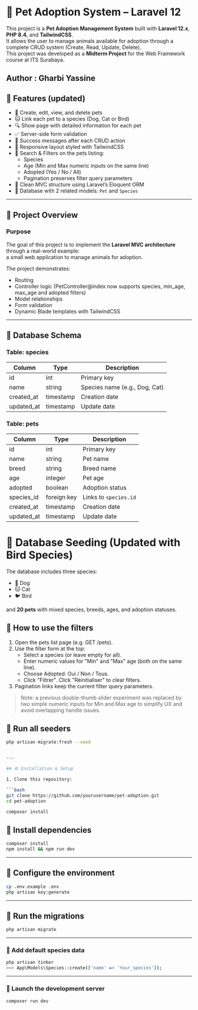 # 🐾 Pet Adoption System – Laravel 12

This project is a **Pet Adoption Management System** built with **Laravel 12.x**, **PHP 8.4**, and **TailwindCSS**.  
It allows the user to manage animals available for adoption through a complete CRUD system (Create, Read, Update, Delete).  
This project was developed as a **Midterm Project** for the Web Framework course at ITS Surabaya.

## Author : **Gharbi Yassine**

## 🚀 Features (updated)

-   🐶 Create, edit, view, and delete pets
-   🐱 Link each pet to a species (Dog, Cat or Bird)
-   🔍 Show page with detailed information for each pet
-   ✅ Server-side form validation
-   📨 Success messages after each CRUD action
-   🎨 Responsive layout styled with TailwindCSS
-   🔎 Search & Filters on the pets listing:
    -   Species
    -   Age (Min and Max numeric inputs on the same line)
    -   Adopted (Yes / No / All)
    -   Pagination preserves filter query parameters
-   🧩 Clean MVC structure using Laravel’s Eloquent ORM
-   💾 Database with 2 related models: `Pet` and `Species`

---

## 🧠 Project Overview

### Purpose

The goal of this project is to implement the **Laravel MVC architecture** through a real-world example:  
a small web application to manage animals for adoption.

The project demonstrates:

-   Routing
-   Controller logic (PetController@index now supports species, min_age, max_age and adopted filters)
-   Model relationships
-   Form validation
-   Dynamic Blade templates with TailwindCSS

---

## 🧱 Database Schema

### **Table: species**

| Column     | Type      | Description                   |
| ---------- | --------- | ----------------------------- |
| id         | int       | Primary key                   |
| name       | string    | Species name (e.g., Dog, Cat) |
| created_at | timestamp | Creation date                 |
| updated_at | timestamp | Update date                   |

### **Table: pets**

| Column     | Type        | Description           |
| ---------- | ----------- | --------------------- |
| id         | int         | Primary key           |
| name       | string      | Pet name              |
| breed      | string      | Breed name            |
| age        | integer     | Pet age               |
| adopted    | boolean     | Adoption status       |
| species_id | foreign key | Links to `species.id` |
| created_at | timestamp   | Creation date         |
| updated_at | timestamp   | Update date           |

# 🌱 Database Seeding (Updated with Bird Species)

The database includes three species:

-   🐶 Dog
-   🐱 Cat
-   🐦 Bird

and **20 pets** with mixed species, breeds, ages, and adoption statuses.

## 🔎 How to use the filters

1. Open the pets list page (e.g. GET /pets).
2. Use the filter form at the top:
    - Select a species (or leave empty for all).
    - Enter numeric values for "Min" and "Max" age (both on the same line).
    - Choose Adopted: Oui / Non / Tous.
    - Click "Filtrer". Click "Réinitialiser" to clear filters.
3. Pagination links keep the current filter query parameters.

> Note: a previous double-thumb slider experiment was replaced by two simple numeric inputs for Min and Max age to simplify UX and avoid overlapping handle issues.

## 🧩 Run all seeders

````bash
php artisan migrate:fresh --seed


---

## ⚙️ Installation & Setup

1. Clone this repository:

```bash
git clone https://github.com/yourusername/pet-adoption.git
cd pet-adoption

composer install
````

## 🧩 Install dependencies

```bash
composer install
npm install && npm run dev
```

---

## 🧰 Configure the environment

```bash
cp .env.example .env
php artisan key:generate
```

---

## 🧱 Run the migrations

```bash
php artisan migrate
```

---

### 🐶 Add default species data

```bash
php artisan tinker
>>> App\Models\Species::create(['name' => 'Your_species']);
```

---

### 🚀 Launch the development server

```bash
composer run dev
```
